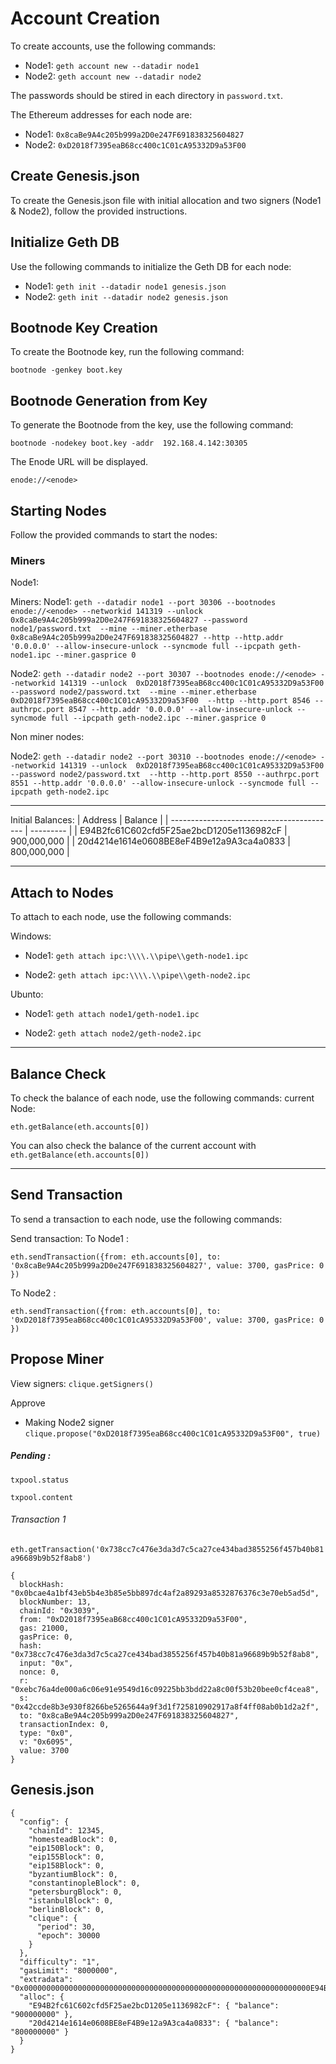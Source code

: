 
# Account Creation

To create accounts, use the following commands:

- Node1: `geth account new --datadir node1`
- Node2: `geth account new --datadir node2`


The passwords should be stired in each directory in `password.txt`.


The Ethereum addresses for each node are:

- Node1: `0x8caBe9A4c205b999a2D0e247F691838325604827`
- Node2: `0xD2018f7395eaB68cc400c1C01cA95332D9a53F00`

## Create Genesis.json

To create the Genesis.json file with initial allocation and two signers (Node1 & Node2), follow the provided instructions.

## Initialize Geth DB

Use the following commands to initialize the Geth DB for each node:

- Node1: `geth init --datadir node1 genesis.json`
- Node2: `geth init --datadir node2 genesis.json`

## Bootnode Key Creation

To create the Bootnode key, run the following command:

`bootnode -genkey boot.key`

## Bootnode Generation from Key

To generate the Bootnode from the key, use the following command:

`bootnode -nodekey boot.key -addr  192.168.4.142:30305`

The Enode URL will be displayed.
```
enode://<enode>
```
## Starting Nodes

Follow the provided commands to start the nodes:

### Miners

Node1:

Miners:
Node1:
```geth --datadir node1 --port 30306 --bootnodes enode://<enode> --networkid 141319 --unlock  0x8caBe9A4c205b999a2D0e247F691838325604827 --password node1/password.txt  --mine --miner.etherbase 0x8caBe9A4c205b999a2D0e247F691838325604827 --http --http.addr '0.0.0.0' --allow-insecure-unlock --syncmode full --ipcpath geth-node1.ipc --miner.gasprice 0```

Node2:
```geth --datadir node2 --port 30307 --bootnodes enode://<enode> --networkid 141319 --unlock  0xD2018f7395eaB68cc400c1C01cA95332D9a53F00 --password node2/password.txt  --mine --miner.etherbase 0xD2018f7395eaB68cc400c1C01cA95332D9a53F00  --http --http.port 8546 --authrpc.port 8547 --http.addr '0.0.0.0' --allow-insecure-unlock --syncmode full --ipcpath geth-node2.ipc --miner.gasprice 0 ```


Non miner nodes:




Node2:
```geth --datadir node2 --port 30310 --bootnodes enode://<enode> --networkid 141319 --unlock  0xD2018f7395eaB68cc400c1C01cA95332D9a53F00 --password node2/password.txt  --http --http.port 8550 --authrpc.port 8551 --http.addr '0.0.0.0' --allow-insecure-unlock --syncmode full --ipcpath geth-node2.ipc```

---
Initial Balances:
| Address                                   | Balance   |
| ----------------------------------------- | --------- |
| E94B2fc61C602cfd5F25ae2bcD1205e1136982cF | 900,000,000 |
| 20d4214e1614e0608BE8eF4B9e12a9A3ca4a0833 | 800,000,000 |

---

## Attach to Nodes

To attach to each node, use the following commands:

Windows:
- Node1: `geth attach ipc:\\\\.\\pipe\\geth-node1.ipc`
  
- Node2: `geth attach ipc:\\\\.\\pipe\\geth-node2.ipc`

Ubunto:

- Node1: `geth attach node1/geth-node1.ipc`

- Node2: `geth attach node2/geth-node2.ipc`

---

## Balance Check

To check the balance of each node, use the following commands:
current Node:

`eth.getBalance(eth.accounts[0])`

You can also check the balance of the current account with `eth.getBalance(eth.accounts[0])`

---

## Send Transaction

To send a transaction to each node, use the following commands:

Send transaction:
To Node1 :

```eth.sendTransaction({from: eth.accounts[0], to: '0x8caBe9A4c205b999a2D0e247F691838325604827', value: 3700, gasPrice: 0 })```

To Node2 :

```eth.sendTransaction({from: eth.accounts[0], to: '0xD2018f7395eaB68cc400c1C01cA95332D9a53F00', value: 3700, gasPrice: 0 })```




## Propose Miner
View signers:
```clique.getSigners()```

Approve
- Making Node2 signer
```clique.propose("0xD2018f7395eaB68cc400c1C01cA95332D9a53F00", true)```




##### Pending :
```txpool.status```

```txpool.content```



###### Transaction 1





```eth.getTransaction('0x738cc7c476e3da3d7c5ca27ce434bad3855256f457b40b81a96689b9b52f8ab8')```

```
{
  blockHash: "0x0bcae4a1bf43eb5b4e3b85e5bb897dc4af2a89293a8532876376c3e70eb5ad5d",
  blockNumber: 13,
  chainId: "0x3039",
  from: "0xD2018f7395eaB68cc400c1C01cA95332D9a53F00",
  gas: 21000,
  gasPrice: 0,
  hash: "0x738cc7c476e3da3d7c5ca27ce434bad3855256f457b40b81a96689b9b52f8ab8",
  input: "0x",
  nonce: 0,
  r: "0xebc76a4de000a6c06e91e9549d16c09225bb3bdd22a8c00f53b20bee0cf4cea8",
  s: "0x42ccde8b3e930f8266be5265644a9f3d1f725810902917a8f4ff08ab0b1d2a2f",
  to: "0x8caBe9A4c205b999a2D0e247F691838325604827",
  transactionIndex: 0,
  type: "0x0",
  v: "0x6095",
  value: 3700
}

```





## Genesis.json
```
{
  "config": {
    "chainId": 12345,
    "homesteadBlock": 0,
    "eip150Block": 0,
    "eip155Block": 0,
    "eip158Block": 0,
    "byzantiumBlock": 0,
    "constantinopleBlock": 0,
    "petersburgBlock": 0,
    "istanbulBlock": 0,
    "berlinBlock": 0,
    "clique": {
      "period": 30,
      "epoch": 30000
    }
  },
  "difficulty": "1",
  "gasLimit": "8000000",
  "extradata": "0x0000000000000000000000000000000000000000000000000000000000000000E94B2fc61C602cfd5F25ae2bcD1205e1136982cF20d4214e1614e0608BE8eF4B9e12a9A3ca4a0833000000000000000000000000000000000000000000000000000000000000000000000000000000000000000000",
  "alloc": {
    "E94B2fc61C602cfd5F25ae2bcD1205e1136982cF": { "balance": "900000000" },
    "20d4214e1614e0608BE8eF4B9e12a9A3ca4a0833": { "balance": "800000000" }
  }
}

```

